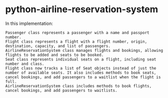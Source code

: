 # python-airline-reservation-system
In this implementation:

    Passenger class represents a passenger with a name and passport number.
    Flight class represents a flight with a flight number, origin, destination, capacity, and list of passengers.
    AirlineReservationSystem class manages flights and bookings, allowing flights to be added and seats to be booked.
    Seat class represents individual seats on a flight, including seat number and class.
    Flight class now tracks a list of Seat objects instead of just the number of available seats. It also includes methods to book seats, cancel bookings, and add passengers to a waitlist when the flight is full.
    AirlineReservationSystem class includes methods to book flights, cancel bookings, and add passengers to waitlists.
